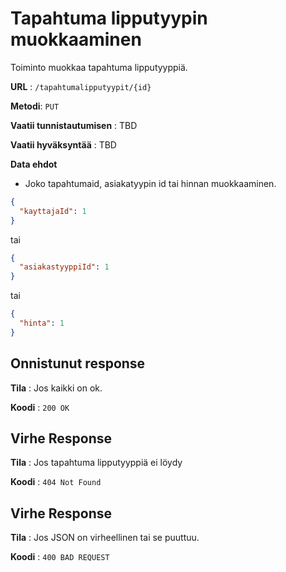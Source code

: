 # Tapahtuma lipputyypin muokkaaminen

Toiminto muokkaa tapahtuma lipputyyppiä.

**URL** : `/tapahtumalipputyypit/{id}`

**Metodi**: `PUT`

**Vaatii tunnistautumisen** : TBD

**Vaatii hyväksyntää** : TBD

**Data ehdot**
- Joko tapahtumaid, asiakatyypin id tai hinnan muokkaaminen.

```json
{
  "kayttajaId": 1
}
```
tai
```json
{
  "asiakastyyppiId": 1
}
```
tai
```json
{
  "hinta": 1
}
```

## Onnistunut response

**Tila** : Jos kaikki on ok.

**Koodi** : `200 OK`

## Virhe Response

**Tila** : Jos tapahtuma lipputyyppiä ei löydy

**Koodi** : `404 Not Found`
## Virhe Response

**Tila** : Jos JSON on virheellinen tai se puuttuu.

**Koodi** : `400 BAD REQUEST`
